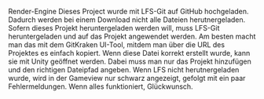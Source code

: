 Render-Engine
Dieses Project wurde mit LFS-Git auf GitHub hochgeladen.
Dadurch werden bei einem Download nicht alle Dateien herutnergeladen. 
Sofern dieses Projekt heruntergeladen werden will, muss LFS-Git heruntergeladen und auf das Projekt angewendet werden.
Am besten macht man das mit dem GitKraken UI-Tool, mitdem man über die URL des Projektes es einfach kopiert.
Wenn diese Datei korrekt erstellt wurde, kann sie mit Unity geöffnet werden. 
Dabei muss man nur das Projekt hinzufügen und den richtigen Dateipfad angeben. 
Wenn LFS nicht herutnergeladen wurde, wird in der Gameview nur schwarz angezeigt, gefolgt mit ein paar Fehlermeldungen.
Wenn alles funktioniert, Glückwunsch.
